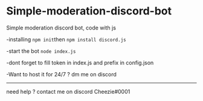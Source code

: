 # Simple-moderation-discord-bot
Simple moderation discord bot, code with js

-installing `npm init`then `npm install discord.js`

-start the bot `node index.js`

-dont forget to fill token in index.js and prefix in config.json

-Want to host it for 24/7 ? dm me on discord

_______________________________________________________
need help ? contact me on discord Cheezie#0001
